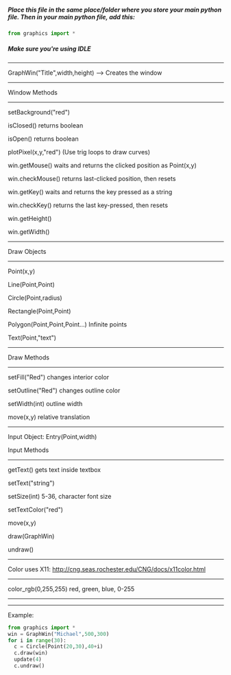 
##### Place this file in the same place/folder where you store your main python file. Then in your main python file, add this:
```python
from graphics import *
```
##### Make sure you're using IDLE
***
GraphWin("Title",width,height)  --> Creates the window

_________________

Window Methods
_____________________

  setBackground("red")
  
  isClosed()   returns boolean
  
  isOpen()     returns boolean
  
  plotPixel(x,y,"red") (Use trig loops to draw curves)
  
  win.getMouse()  waits and returns the clicked position as Point(x,y)
  
  win.checkMouse()  returns last-clicked position, then resets
  
  win.getKey()    waits and returns the key pressed as a string
  
  win.checkKey()    returns the last key-pressed, then resets
  
  win.getHeight()
  
  win.getWidth()
  
  __________________
  
  Draw Objects
  _______________
  Point(x,y) 
  
  
  Line(Point,Point)
  
  
  Circle(Point,radius) 
  
  
  Rectangle(Point,Point)
  
  
  Polygon(Point,Point,Point...)   Infinite points
  
  
  Text(Point,"text")
  ____________________
  Draw Methods
  _________________
  setFill("Red")   changes interior color
  
  
  setOutline("Red")   changes outline color
  
  
  setWidth(int)   outline width
  
  
  move(x,y)    relative translation
  ______________
  Input Object: Entry(Point,width)
  
  
  
  Input Methods
  ______________
  getText()    gets text inside textbox 
  
  
  setText("string")
  
  
  setSize(int)  5-36, character font size
  
  
  setTextColor("red")
  
  
  move(x,y)
  
  
  draw(GraphWin)
  
  
  undraw()
  ___________________________
  Color uses X11: http://cng.seas.rochester.edu/CNG/docs/x11color.html
  _____________
  color_rgb(0,255,255)   red, green, blue, 0-255
  _________________
  _________________
  Example:
  ```python
  from graphics import *
  win = GraphWin("Michael",500,300)
  for i in range(30):
    c = Circle(Point(20,30),40+i)
    c.draw(win)
    update(4)
    c.undraw()
    
  ```
